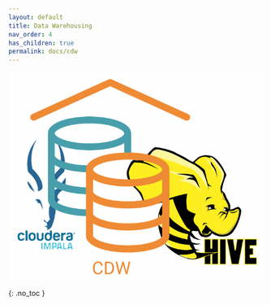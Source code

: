```yaml
---
layout: default
title: Data Warehousing
nav_order: 4
has_children: true
permalink: docs/cdw
---
```


![](../../assets/images/cdw/cdwlogo.png)

{: .no_toc }
